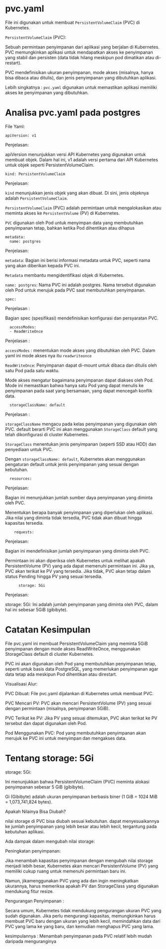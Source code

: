 # pvc.yaml

File ini digunakan untuk membuat `PersistentVolumeClaim` (PVC) di Kubernetes.

`PersistentVolumeClaim` (PVC): 

Sebuah permintaan penyimpanan dari aplikasi yang berjalan di Kubernetes. PVC memungkinkan aplikasi untuk mendapatkan akses ke penyimpanan yang stabil dan persisten (data tidak hilang meskipun pod dimatikan atau di-restart).

PVC mendefinisikan ukuran penyimpanan, mode akses (misalnya, hanya bisa dibaca atau ditulis), dan jenis penyimpanan yang dibutuhkan aplikasi.

Lebih singkatnya : `pvc.yaml` digunakan untuk memastikan aplikasi memiliki akses ke penyimpanan yang dibutuhkan.

# Analisa pvc.yaml pada postgres

File Yaml:

```
apiVersion: v1
```
Penjelasan: 

apiVersion menunjukkan versi API Kubernetes yang digunakan untuk membuat objek. Dalam hal ini, v1 adalah versi pertama dari API Kubernetes untuk objek seperti PersistentVolumeClaim.

```
kind: PersistentVolumeClaim
```
Penjelasan:

`kind` menunjukkan jenis objek yang akan dibuat. Di sini, jenis objeknya adalah `PersistentVolumeClaim`.

`PersistentVolumeClaim` (PVC) adalah permintaan untuk mengalokasikan atau meminta akses ke `PersistentVolume` (PV) di Kubernetes. 

`PVC` digunakan oleh Pod untuk menyimpan data yang membutuhkan penyimpanan tetap, bahkan ketika Pod dihentikan atau dihapus

```
metadata:
  name: postgres
```
Penjelasan:

`metadata`: Bagian ini berisi informasi metadata untuk PVC, seperti nama yang akan diberikan kepada PVC ini.

`Metadata` membantu mengidentifikasi objek di Kubernetes.

`name: postgres`: Nama PVC ini adalah postgres. Nama tersebut digunakan oleh Pod untuk merujuk pada PVC saat membutuhkan penyimpanan.

```
spec:
```
Penjelasan :

Bagian spec (spesifikasi) mendefinisikan konfigurasi dan persyaratan PVC.

```
  accessModes:
  - ReadWriteOnce
```
Penjelasan :

`accessModes` : menentukan mode akses yang dibutuhkan oleh PVC. Dalam yaml ini mode akses nya itu `readwriteonce`

`ReadWriteOnce`: Penyimpanan dapat di-mount untuk dibaca dan ditulis oleh satu Pod pada satu waktu.

Mode akses mengatur bagaimana penyimpanan dapat diakses oleh Pod. Mode ini memastikan bahwa hanya satu Pod yang dapat menulis ke penyimpanan pada saat yang bersamaan, yang dapat mencegah konflik data.

```
  storageClassName: default
```
Penjelasan :

`storageClassName` mengacu pada kelas penyimpanan yang digunakan oleh PVC. default berarti PVC ini akan menggunakan `StorageClass` default yang telah dikonfigurasi di cluster Kubernetes.

`StorageClass` menentukan jenis penyimpanan (seperti SSD atau HDD) dan penyediaan untuk PVC. 

Dengan `storageClassName: default`, Kubernetes akan menggunakan pengaturan default untuk jenis penyimpanan yang sesuai dengan kebutuhan.

```
  resources:
```
Penjelasan:

Bagian ini menunjukkan jumlah sumber daya penyimpanan yang diminta oleh PVC.

Menentukan berapa banyak penyimpanan yang diperlukan oleh aplikasi. Jika nilai yang diminta tidak tersedia, PVC tidak akan dibuat hingga kapasitas tersedia.

```
    requests:
```
Penjelasan:

Bagian ini mendefinisikan jumlah penyimpanan yang diminta oleh PVC.

Permintaan ini akan diperiksa oleh Kubernetes untuk melihat apakah PersistentVolume (PV) yang ada dapat memenuhi permintaan ini. Jika ya, PVC akan terikat ke PV yang tersedia. Jika tidak, PVC akan tetap dalam status Pending hingga PV yang sesuai tersedia.

```
      storage: 5Gi
```
Penjelasan: 

storage: 5Gi: Ini adalah jumlah penyimpanan yang diminta oleh PVC, dalam hal ini sebesar 5GiB (gibibyte).

# Catatan Kesimpulan

File pvc.yaml ini membuat PersistentVolumeClaim yang meminta 5GiB penyimpanan dengan mode akses ReadWriteOnce, menggunakan StorageClass default di cluster Kubernetes. 

PVC ini akan digunakan oleh Pod yang membutuhkan penyimpanan tetap, seperti untuk basis data PostgreSQL, yang memerlukan penyimpanan agar data tetap ada meskipun Pod dihentikan atau direstart.

Visualisasi Alur:

PVC Dibuat: File pvc.yaml dijalankan di Kubernetes untuk membuat PVC.

PVC Mencari PV: PVC akan mencari PersistentVolume (PV) yang sesuai dengan permintaan (misalnya, penyimpanan 5GiB).

PVC Terikat ke PV: Jika PV yang sesuai ditemukan, PVC akan terikat ke PV tersebut dan dapat digunakan oleh Pod.

Pod Menggunakan PVC: Pod yang membutuhkan penyimpanan akan merujuk ke PVC ini untuk menyimpan dan mengakses data.

# Tentang storage: 5Gi

storage: 5Gi: 

Ini menunjukkan bahwa PersistentVolumeClaim (PVC) meminta alokasi penyimpanan sebesar 5 GiB (gibibyte). 

Gi (Gibibyte) adalah ukuran penyimpanan berbasis biner (1 GiB = 1024 MiB = 1,073,741,824 bytes).

Apakah Nilainya Bisa Diubah?

nilai storage di PVC bisa diubah sesuai kebutuhan. dapat menyesuaikannya ke jumlah penyimpanan yang lebih besar atau lebih kecil, tergantung pada kebutuhan aplikasi.

Ada dampak dalam mengubah nilai storage:

Peningkatan penyimpanan:

Jika menambah kapasitas penyimpanan dengan mengubah nilai storage menjadi lebih besar, Kubernetes akan mencari PersistentVolume (PV) yang memiliki cukup ruang untuk memenuhi permintaan baru ini.

Namun, jikamenggunakan PVC yang ada dan ingin meningkatkan ukurannya, harus memeriksa apakah PV dan StorageClass yang digunakan mendukung fitur resize.

Pengurangan Penyimpanan :

Secara umum, Kubernetes tidak mendukung pengurangan ukuran PVC yang sudah digunakan. Jika perlu mengurangi kapasitas, memungkinkan harus membuat PVC baru dengan ukuran yang lebih kecil, memindahkan data dari PVC yang lama ke yang baru, dan kemudian menghapus PVC yang lama.

kesimpulannya : Menambah penyimpanan pada PVC relatif lebih mudah daripada menguranginya
